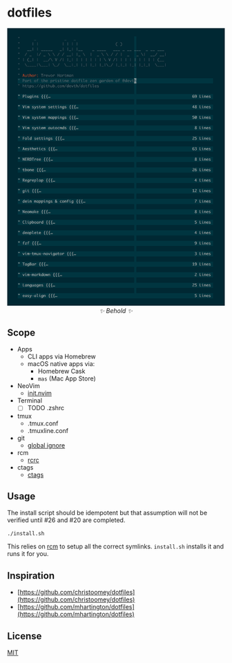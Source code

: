 # dotfiles

<p align="center">
  <img src="https://raw.githubusercontent.com/devth/dotfiles/master/assets/preview.png" />
  <br />
  <i>✨ Behold ✨</i>
</p>

## Scope

- Apps
  - CLI apps via Homebrew
  - macOS native apps via:
    - Homebrew Cask
    - `mas` (Mac App Store)
- NeoVim
  - [init.nvim](config/nvim/init.vim)
- Terminal
  - [ ] TODO .zshrc
- tmux
  - .tmux.conf
  - .tmuxline.conf
- git
  - [global ignore](gitignore_global)
- rcm
  - [rcrc](rcrc)
- ctags
  - [ctags](ctags)

## Usage

The install script should be idempotent but that assumption will not be verified
until #26 and #20 are completed.

```shell
./install.sh
```

This relies on [rcm](https://github.com/thoughtbot/rcm) to setup all the correct
symlinks. `install.sh` installs it and runs it for you.

## Inspiration

- [https://github.com/christoomey/dotfiles](https://github.com/christoomey/dotfiles)
- [https://github.com/mhartington/dotfiles](https://github.com/mhartington/dotfiles)

## License

[MIT](LICENSE.md)
